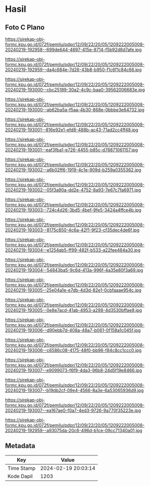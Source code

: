 # Hasil

## Foto C Plano

https://sirekap-obj-formc.kpu.go.id/072f/pemilu/pdpr/12/09/22/20/05/1209222005008-20240219-192958--699de644-4697-415e-8714-f5b92d8d7afe.jpg

https://sirekap-obj-formc.kpu.go.id/072f/pemilu/pdpr/12/09/22/20/05/1209222005008-20240219-192959--da4c684e-7d26-43b8-b950-f1c6f1c84c66.jpg

https://sirekap-obj-formc.kpu.go.id/072f/pemilu/pdpr/12/09/22/20/05/1209222005008-20240219-193000--cbc25189-30a2-4c9c-baa0-39562006683e.jpg

https://sirekap-obj-formc.kpu.go.id/072f/pemilu/pdpr/12/09/22/20/05/1209222005008-20240219-193000--ab62ba5a-f5aa-4b30-868e-0bbbe3e64732.jpg

https://sirekap-obj-formc.kpu.go.id/072f/pemilu/pdpr/12/09/22/20/05/1209222005008-20240219-193001--816e92e1-efd8-488b-ac43-71ad2cc4ff48.jpg

https://sirekap-obj-formc.kpu.go.id/072f/pemilu/pdpr/12/09/22/20/05/1209222005008-20240219-193001--eaf3fba1-e726-4455-b85c-d78871061157.jpg

https://sirekap-obj-formc.kpu.go.id/072f/pemilu/pdpr/12/09/22/20/05/1209222005008-20240219-193002--a6b02ff6-1919-4c1e-909d-b259a0355362.jpg

https://sirekap-obj-formc.kpu.go.id/072f/pemilu/pdpr/12/09/22/20/05/1209222005008-20240219-193002--05f3a90a-dd2e-4752-8a93-7e67c7fa6971.jpg

https://sirekap-obj-formc.kpu.go.id/072f/pemilu/pdpr/12/09/22/20/05/1209222005008-20240219-193003--724c4d26-3bd5-4bef-9fe5-3424a4ffce4b.jpg

https://sirekap-obj-formc.kpu.go.id/072f/pemilu/pdpr/12/09/22/20/05/1209222005008-20240219-193003--8175c850-4c6a-42f1-9f23-cf35dec4de6f.jpg

https://sirekap-obj-formc.kpu.go.id/072f/pemilu/pdpr/12/09/22/20/05/1209222005008-20240219-193004--e1254ab5-ff99-482f-b533-a22fee484a30.jpg

https://sirekap-obj-formc.kpu.go.id/072f/pemilu/pdpr/12/09/22/20/05/1209222005008-20240219-193004--54843ba5-9c6d-413a-996f-4a35e80f3a69.jpg

https://sirekap-obj-formc.kpu.go.id/072f/pemilu/pdpr/12/09/22/20/05/1209222005008-20240219-193005--25e04a1e-e7db-4d3d-82e1-0cbfaaae954c.jpg

https://sirekap-obj-formc.kpu.go.id/072f/pemilu/pdpr/12/09/22/20/05/1209222005008-20240219-193005--0e8e7acd-41ab-4953-a298-4d3530bffae8.jpg

https://sirekap-obj-formc.kpu.go.id/072f/pemilu/pdpr/12/09/22/20/05/1209222005008-20240219-193006--d90ebb7d-408a-48a7-b061-0f158a1c045f.jpg

https://sirekap-obj-formc.kpu.go.id/072f/pemilu/pdpr/12/09/22/20/05/1209222005008-20240219-193006--c6586c08-4175-48f0-bb96-f84c8cc1ccc0.jpg

https://sirekap-obj-formc.kpu.go.id/072f/pemilu/pdpr/12/09/22/20/05/1209222005008-20240219-193007--e9099073-f6f9-4da3-96b8-24d5f19e8466.jpg

https://sirekap-obj-formc.kpu.go.id/072f/pemilu/pdpr/12/09/22/20/05/1209222005008-20240219-193007--b19db2cf-09e4-4566-8a3e-6a53065936d9.jpg

https://sirekap-obj-formc.kpu.go.id/072f/pemilu/pdpr/12/09/22/20/05/1209222005008-20240219-193007--ea167ae0-f0a7-4ed3-9726-9a770f35223e.jpg

https://sirekap-obj-formc.kpu.go.id/072f/pemilu/pdpr/12/09/22/20/05/1209222005008-20240219-192959--a93075da-20c6-496d-b1ce-09cc71340a01.jpg


## Metadata

| Key        | Value               |
| ---------- | ------------------- |
| Time Stamp | 2024-02-19 20:03:14 |
| Kode Dapil | 1203                |



